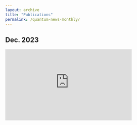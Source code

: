 ```yaml
---
layout: archive
title: "Publications"
permalink: /quantum-news-monthly/
---
```


## Dec. 2023

<iframe width="400" height="225" src="https://www.youtube.com/embed/W1FStSifSE8?si=Y3Aa0NjhXI3XlDBE" title="YouTube video player" frameborder="0" allow="accelerometer; autoplay; clipboard-write; encrypted-media; gyroscope; picture-in-picture; web-share" allowfullscreen></iframe>
